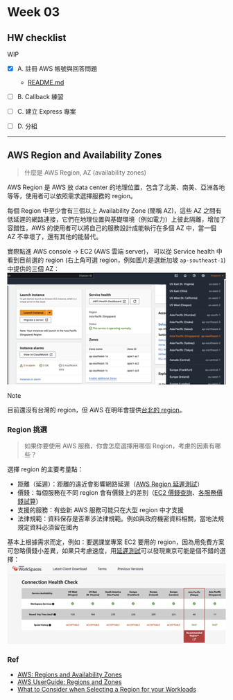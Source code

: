 # Week 03

## HW checklist

WIP
- [x] A. 註冊 AWS 帳號與回答問題 
    - [README.md](README.md)
- [ ] B. Callback 練習
- [ ] C. 建立 Express 專案
- [ ] D. 分組


----


## AWS Region and Availability Zones
> 什麼是 AWS Region, AZ (availability zones)

AWS Region 是 AWS 放 data center 的地理位置，包含了北美、南美、亞洲各地等等，使用者可以依照需求選擇服務的 region。

每個 Region 中至少會有三個以上 Availability Zone (簡稱 AZ)，這些 AZ 之間有低延遲的網路連接，它們在地理位置與基礎環境（例如電力）上彼此隔離，增加了容錯性，AWS 的使用者可以將自己的服務設計成能執行在多個 AZ 中，當一個 AZ 不幸壞了，還有其他的能替代。

實際點進 AWS console -> EC2 (AWS 雲端 server)， 可以從 Service health 中看到目前選的 region (右上角可選 region，例如圖片是選新加坡 `ap-southeast-1`) 中提供的三個 AZ：
![aws zone in Singapore](../attachment/week-03/aws_zone.png)



> [!NOTE]
> 目前還沒有台灣的 region，但 AWS 在明年會提供[台北的 region](https://aws.amazon.com/tw/local/taipei/)。


### Region 挑選
> 如果你要使用 AWS 服務，你會怎麼選擇用哪個 Region，考慮的因素有哪些？

選擇 region 的主要考量點：
- 距離（延遲）：距離的遠近會影響網路延遲（[AWS Region 延遲測試](https://clients.amazonworkspaces.com/Health.html)）
- 價錢：每個服務在不同 region 會有價錢上的差別（[EC2 價錢查詢](https://aws.amazon.com/tw/ec2/pricing/on-demand/#On-Demand_Pricing)、[各服務價錢試算](https://calculator.aws/#/)）
- 支援的服務：有些新 AWS 服務可能只在大型 region 中才支援
- 法律規範：資料保存是否牽涉法律規範。例如與政府機密資料相關，當地法規規定資料必須留在國內

基本上根據需求而定，例如：要選課堂專案 EC2 要用的 region，因為用免費方案可忽略價錢小差異，如果只考慮速度，用[延遲測試](https://clients.amazonworkspaces.com/Health.html)可以發現東京可能是個不錯的選擇：
![Region connection time check](../attachment/week-03/region_time.png)


### Ref 

- [AWS: Regions and Availability Zones](https://aws.amazon.com/about-aws/global-infrastructure/regions_az/?nc1=h_ls)
- [AWS UserGuide: Regions and Zones](https://docs.aws.amazon.com/AWSEC2/latest/UserGuide/using-regions-availability-zones.html#concepts-availability-zones)
- [What to Consider when Selecting a Region for your Workloads](https://aws.amazon.com/tw/blogs/architecture/what-to-consider-when-selecting-a-region-for-your-workloads/)
